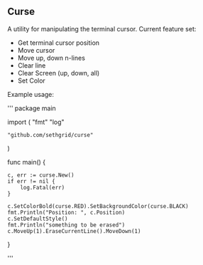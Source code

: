 ## Curse

A utility for manipulating the terminal cursor. Current feature set:
- Get terminal cursor position
- Move cursor
- Move up, down n-lines
- Clear line
- Clear Screen (up, down, all)
- Set Color

Example usage:

'''
package main

import (
    "fmt"
    "log"

    "github.com/sethgrid/curse"
)

func main() {

    c, err := curse.New()
    if err != nil {
        log.Fatal(err)
    }

    c.SetColorBold(curse.RED).SetBackgroundColor(curse.BLACK)
    fmt.Println("Position: ", c.Position)
    c.SetDefaultStyle()
    fmt.Println("something to be erased")
    c.MoveUp(1).EraseCurrentLine().MoveDown(1)
}

'''